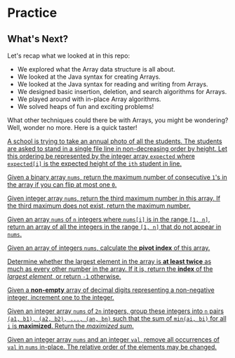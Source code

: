 # Practice

## What's Next?

Let's recap what we looked at in this repo:

- We explored what the Array data structure is all about.
- We looked at the Java syntax for creating Arrays.
- We looked at the Java syntax for reading and writing from Arrays.
- We designed basic insertion, deletion, and search algorithms for Arrays.
- We played around with in-place Array algorithms.
- We solved heaps of fun and exciting problems!

What other techniques could there be with Arrays, you might be wondering? Well, wonder no more. Here is a quick taster!

[A school is trying to take an annual photo of all the students. The students are asked to stand in a single file line in non-decreasing order by height. Let this ordering be represented by the integer array ```expected``` where ```expected[i]``` is the expected height of the ```ith``` student in line.](https://github.com/keldavis/Java-Practice/tree/master/Google%20Interview%20Prep/Data%20Structures/arrays/8.%20Practice/Height%20Checker)

[Given a binary array ```nums```, return the maximum number of consecutive ```1```'s in the array if you can flip at most one ```0```.](https://github.com/keldavis/Java-Practice/tree/master/Google%20Interview%20Prep/Data%20Structures/arrays/8.%20Practice/Max%20Consecutive%20Ones%20II)

[Given integer array ```nums```, return the third maximum number in this array. If the third maximum does not exist, return the maximum number.](https://github.com/keldavis/Java-Practice/tree/master/Google%20Interview%20Prep/Data%20Structures/arrays/8.%20Practice/Third%20Maximum%20Number)

[Given an array ```nums``` of ```n``` integers where ```nums[i]``` is in the range ```[1, n]```, return an array of all the integers in the range ```[1, n]``` that do not appear in ```nums```.](https://github.com/keldavis/Java-Practice/tree/master/Google%20Interview%20Prep/Data%20Structures/arrays/8.%20Practice/Find%20All%20Numbers%20Disappeared%20in%20an%20Array)

[Given an array of integers ```nums```, calculate the **pivot index** of this array.](https://github.com/keldavis/Java-Practice/tree/master/Google%20Interview%20Prep/Data%20Structures/arrays/8.%20Practice/Find%20Pivot%20Index)

[Determine whether the largest element in the array is **at least twice** as much as every other number in the array. If it is, return the **index** of the *largest element*, or return ```-1``` otherwise.](https://github.com/keldavis/Java-Practice/tree/master/Google%20Interview%20Prep/Data%20Structures/arrays/8.%20Practice/Largest%20Number%20At%20Least%20Twice%20of%20Others)

[Given a **non-empty** array of decimal digits representing a non-negative integer, increment one to the integer.](https://github.com/keldavis/Java-Practice/tree/master/Google%20Interview%20Prep/Data%20Structures/arrays/8.%20Practice/Plus%20One)

[Given an integer array ```nums``` of ```2n``` integers, group these integers into ```n``` pairs ```(a1, b1), (a2, b2), ..., (an, bn)``` such that the sum of ```min(ai, bi)``` for all ```i``` is **maximized**. Return the *maximized sum*.](https://github.com/keldavis/Java-Practice/tree/master/Google%20Interview%20Prep/Data%20Structures/arrays/8.%20Practice/Array%20Partition%20I)

[Given an integer array ```nums``` and an integer ```val```, remove all occurrences of ```val``` in ```nums``` in-place. The relative order of the elements may be changed.](https://github.com/keldavis/Java-Practice/tree/master/Google%20Interview%20Prep/Data%20Structures/arrays/8.%20Practice/Remove%20Element)
